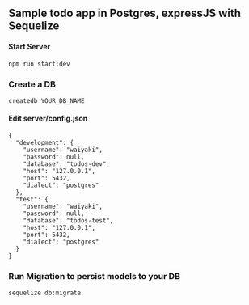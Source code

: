 ## Sample todo app in Postgres, expressJS with Sequelize

#### Start Server

```
npm run start:dev
```

### Create a DB

```
createdb YOUR_DB_NAME
```
#### Edit server/config.json
```
{
  "development": {
    "username": "waiyaki",
    "password": null,
    "database": "todos-dev",
    "host": "127.0.0.1",
    "port": 5432,
    "dialect": "postgres"
  },
  "test": {
    "username": "waiyaki",
    "password": null,
    "database": "todos-test",
    "host": "127.0.0.1",
    "port": 5432,
    "dialect": "postgres"
  }
}
```

###  Run Migration to persist models to your DB

```
sequelize db:migrate
```